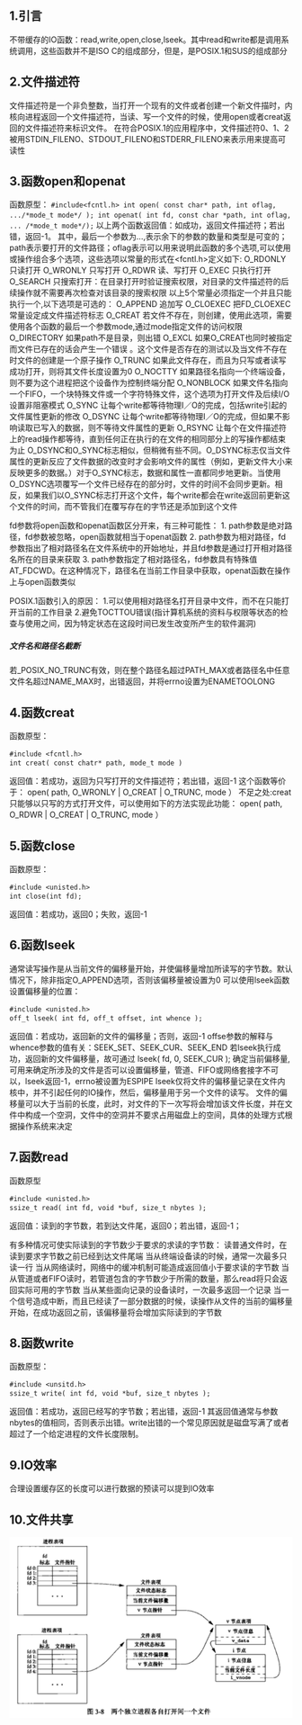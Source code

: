 ## 1.引言
   不带缓存的IO函数：read,write,open,close,lseek。其中read和write都是调用系统调用，这些函数并不是ISO C的组成部分，但是，是POSIX.1和SUS的组成部分
   
## 2.文件描述符
   文件描述符是一个非负整数，当打开一个现有的文件或者创建一个新文件描时，内核向进程返回一个文件描述符，当读、写一个文件的时候，使用open或者creat返回的文件描述符来标识文件。
   在符合POSIX.1的应用程序中，文件描述符0、1、2被用STDIN_FILENO、STDOUT_FILENO和STDERR_FILENO来表示用来提高可读性

## 3.函数open和openat
   函数原型：
   `
   #include<fcntl.h>
   int open( const char* path, int oflag, .../*mode_t mode*/ );
   int openat( int fd, const char *path, int oflag, ... /*mode_t mode*/);
   `
   以上两个函数返回值：如成功，返回文件描述符；若出错，返回-1。
   其中，最后一个参数为...,表示余下的参数的数量和类型是可变的；path表示要打开的文件路径；oflag表示可以用来说明此函数的多个选项,可以使用或操作组合多个选项，这些选项以常量的形式在<fcntl.h>定义如下:
   O_RDONLY  只读打开
   O_WRONLY  只写打开
   O_RDWR    读、写打开
   O_EXEC    只执行打开
   O_SEARCH  只搜索打开：在目录打开时验证搜索权限，对目录的文件描述符的后续操作就不需要再次检查对该目录的搜索权限
   以上5个常量必须指定一个并且只能执行一个,以下选项是可选的：
   O_APPEND  追加写
   O_CLOEXEC 把FD_CLOEXEC常量设定成文件描述符标志
   O_CREAT   若文件不存在，则创建，使用此选项，需要使用各个函数的最后一个参数mode,通过mode指定文件的访问权限
   O_DIRECTORY 如果path不是目录，则出错
   O_EXCL    如果O_CREAT也同时被指定而文件已存在的话会产生一个错误 。这个文件是否存在的测试以及当文件不存在时文件的创建是一个原子操作
   O_TRUNC   如果此文件存在，而且为只写或者读写成功打开，则将其文件长度设置为0
   O_NOCTTY  如果路径名指向一个终端设备，则不要为这个进程把这个设备作为控制终端分配
   O_NONBLOCK 如果文件名指向一个FIFO，一个块特殊文件或一个字符特殊文件，这个选项为打开文件及后续I/O设置非阻塞模式
   O_SYNC    让每个write都等待物理I／O的完成，包括write引起的文件属性更新的修改
   O_DSYNC   让每个write都等待物理I／O的完成，但如果不影响读取已写入的数据，则不等待文件属性的更新
   O_RSYNC   让每个在文件描述符上的read操作都等待，直到任何正在执行的在文件的相同部分上的写操作都结束为止
   O_DSYNC和O_SYNC标志相似，但稍微有些不同。O_DSYNC标志仅当文件属性的更新反应了文件数据的改变时才会影响文件的属性（例如，更新文件大小来反映更多的数据。）对于O_SYNC标志，数据和属性一直都同步地更新。当使用O_DSYNC选项覆写一个文件已经存在的部分时，文件的时间不会同步更新。相反，如果我们以O_SYNC标志打开这个文件，每个write都会在write返回前更新这个文件的时间，而不管我们在覆写存在的字节还是添加到这个文件

   fd参数将open函数和openat函数区分开来，有三种可能性：
    1. path参数是绝对路径，fd参数被忽略，open函数就相当于openat函数
    2. path参数为相对路径，fd参数指出了相对路径名在文件系统中的开始地址，并且fd参数是通过打开相对路径名所在的目录来获取
    3. path参数指定了相对路径名，fd参数具有特殊值AT_FDCWD。在这种情况下，路径名在当前工作目录中获取，openat函数在操作上与open函数类似

   POSIX.1函数引入的原因：
    1.可以使用相对路径名打开目录中文件，而不在只能打开当前的工作目录
    2.避免TOCTTOU错误(指计算机系统的资料与权限等状态的检查与使用之间，因为特定状态在这段时间已发生改变所产生的软件漏洞)

##### 文件名和路径名截断 
   若_POSIX_NO_TRUNC有效，则在整个路径名超过PATH_MAX或者路径名中任意文件名超过NAME_MAX时，出错返回，并将errno设置为ENAMETOOLONG

## 4.函数creat
   函数原型：
```
#include <fcntl.h>
int creat( const chatr* path, mode_t mode )
```
返回值：若成功，返回为只写打开的文件描述符；若出错，返回-1
这个函数等价于： open( path, O_WRONLY | O_CREAT | O_TRUNC, mode ）
不足之处:creat只能够以只写的方式打开文件，可以使用如下的方法实现此功能：
 open( path, O_RDWR | O_CREAT | O_TRUNC, mode ）

## 5.函数close
   函数原型：
   ```
#include <unisted.h>
int close(int fd);
   ```
返回值：若成功，返回0；失败，返回-1

## 6.函数lseek
   通常读写操作是从当前文件的偏移量开始，并使偏移量增加所读写的字节数。默认情况下，除非指定O_APPEND选项，否则该偏移量被设置为0
   可以使用lseek函数设置偏移量的位置：
   ```
#include <unisted.h>
off_t lseek( int fd, off_t offset, int whence );
   ```
返回值：若成功，返回新的文件的偏移量；否则，返回-1
offse参数的解释与whence参数的值有关：SEEK_SET、SEEK_CUR、SEEK_END
若lseek执行成功，返回新的文件偏移量，故可通过 lseek( fd, 0, SEEK_CUR  ); 确定当前偏移量,可用来确定所涉及的文件是否可以设置偏移量，管道、FIFO或网络套接字不可以，lseek返回-1，errno被设置为ESPIPE
lseek仅将文件的偏移量记录在文件内核中，并不引起任何的IO操作，然后，偏移量用于另一个文件的读写。
文件的偏移量可以大于当前的长度，此时，对文件的下一次写将会增加该文件长度，并在文件中构成一个空洞，文件中的空洞并不要求占用磁盘上的空间，具体的处理方式根据操作系统来决定

## 7.函数read
函数原型
```
#include <unisted.h>
ssize_t read( int fd, void *buf, size_t nbytes );
```
返回值：读到的字节数，若到达文件尾，返回0；若出错，返回-1；

有多种情况可使实际读到的字节数少于要求的求读的字节数：
  读普通文件时，在读到要求字节数之前已经到达文件尾端
  当从终端设备读的时候，通常一次最多只读一行
  当从网络读时，网络中的缓冲机制可能造成返回值小于要求读的字节数
  当从管道或者FIFO读时，若管道包含的字节数少于所需的数量，那么read将只会返回实际可用的字节数
  当从某些面向记录的设备读时，一次最多返回一个记录
  当一个信号造成中断，而且已经读了一部分数据的时候，读操作从文件的当前的偏移量开始，在成功返回之前，该偏移量将会增加实际读到的字节数

## 8.函数write
函数原型：
```
#include <unsitd.h>
ssize_t write( int fd, void *buf, size_t nbytes );
```
返回值：若成功，返回已经写的字节数；若出错，返回-1
其返回值通常与参数nbytes的值相同，否则表示出错。write出错的一个常见原因就是磁盘写满了或者超过了一个给定进程的文件长度限制。

## 9.IO效率
   合理设置缓存区的长度可以进行数据的预读可以提到IO效率

## 10.文件共享
   ![两个独立进程打开同一个文件]( https://github.com/Stephan14/Advanced_Programming_in_the_UNIX_Envinronment/blob/master/ch3/%E4%B8%A4%E4%B8%AA%E8%BF%9B%E7%A8%8B%E6%89%93%E5%BC%80%E5%90%8C%E4%B8%80%E4%B8%AA%E6%96%87%E4%BB%B6.png )

